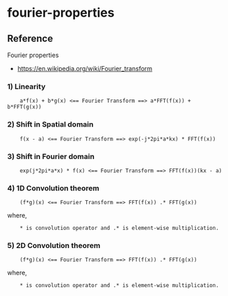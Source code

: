 # fourier-properties


## Reference
Fourier properties
- https://en.wikipedia.org/wiki/Fourier_transform

### 1) Linearity
        a*f(x) + b*g(x) <== Fourier Transform ==> a*FFT(f(x)) + b*FFT(g(x))

### 2) Shift in Spatial domain
        f(x - a) <== Fourier Transform ==> exp(-j*2pi*a*kx) * FFT(f(x))
        
### 3) Shift in Fourier domain
        exp(j*2pi*a*x) * f(x) <== Fourier Transform ==> FFT(f(x))(kx - a)

### 4) 1D Convolution theorem
        (f*g)(x) <== Fourier Transform ==> FFT(f(x)) .* FFT(g(x))
        
where, 

        * is convolution operator and .* is element-wise multiplication.

### 5) 2D Convolution theorem
        (f*g)(x) <== Fourier Transform ==> FFT(f(x)) .* FFT(g(x))

where, 

        * is convolution operator and .* is element-wise multiplication.
